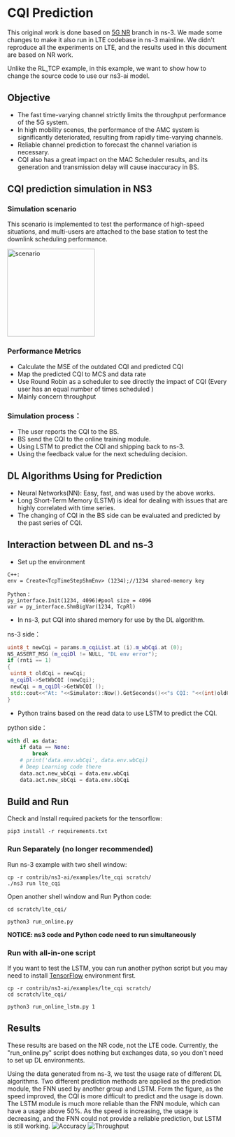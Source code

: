# CQI Prediction

This original work is done based on [5G NR](https://5g-lena.cttc.es/) branch in ns-3. We made some changes to make it
also run in LTE codebase in ns-3 mainline. We didn't reproduce all the experiments on LTE, and the results used in this
document are based on NR work.

Unlike the RL_TCP example, in this example, we want to show how to change the source code to use our ns3-ai model.

## Objective

- The fast time-varying channel strictly limits the throughput performance of the 5G system.
- In high mobility scenes, the performance of the AMC system is significantly deteriorated, resulting from rapidly
  time-varying channels.
- Reliable channel prediction to forecast the channel variation is necessary.
- CQI also has a great impact on the MAC Scheduler results, and its generation and transmission delay will cause
  inaccuracy in BS.

## CQI prediction simulation in NS3

### Simulation scenario

This scenario is implemented to test the performance of high-speed situations, and multi-users are attached to the base
station to test the downlink scheduling performance.

<img src="figures/scene1.png" alt="scenario" width="200"/>

### Performance Metrics

- Calculate the MSE of the outdated CQI and predicted CQI
- Map the predicted CQI to MCS and data rate
- Use Round Robin as a scheduler to see directly the impact of CQI (Every user has an equal number of times scheduled )
- Mainly concern throughput

### Simulation process：

- The user reports the CQI to the BS.
- BS send the CQI to the online training module.
- Using LSTM to predict the CQI and shipping back to ns-3.
- Using the feedback value for the next scheduling decision.

## DL Algorithms Using for Prediction

- Neural Networks(NN): Easy, fast, and was used by the above works.
- Long Short-Term Memory (LSTM) is ideal for dealing with issues that are highly correlated with time series.
- The changing of CQI in the BS side can be evaluated and predicted by the past series of CQI.

## Interaction between DL and ns-3

- Set up the environment

```
C++:
env = Create<TcpTimeStepShmEnv> (1234);//1234 shared-memory key

Python：
py_interface.Init(1234, 4096)#pool size = 4096
var = py_interface.ShmBigVar(1234, TcpRl)
```

- In ns-3, put CQI into shared memory for use by the DL algorithm.

ns-3 side：

```cpp
uint8_t newCqi = params.m_cqiList.at (i).m_wbCqi.at (0);
NS_ASSERT_MSG (m_cqiDl != NULL, "DL env error");
if (rnti == 1)
{
 uint8_t oldCqi = newCqi;
 m_cqiDl->SetWbCQI (newCqi);
 newCqi = m_cqiDl->GetWbCQI ();
 std::cout<<"At: "<<Simulator::Now().GetSeconds()<<"s CQI: "<<(int)oldCqi<<"->"<<(int)newCqi<<std::endl;
}
```

- Python trains based on the read data to use LSTM to predict the CQI.

python side：

```python
with dl as data:
    if data == None:
        break
    # print('data.env.wbCqi', data.env.wbCqi)
    # Deep Learning code there
    data.act.new_wbCqi = data.env.wbCqi
    data.act.new_sbCqi = data.env.sbCqi
```

## Build and Run

Check and Install required packets for the tensorflow:

```shell
pip3 install -r requirements.txt
```

### Run Separately (no longer recommended)

Run ns-3 example with two shell window:

```shell
cp -r contrib/ns3-ai/examples/lte_cqi scratch/
./ns3 run lte_cqi
```

Open another shell window and Run Python code:

```shell
cd scratch/lte_cqi/

python3 run_online.py
```

**NOTICE: ns3 code and Python code need to run simultaneously**

### Run with all-in-one script

If you want to test the LSTM, you can run another python script but you may need to
install [TensorFlow](https://www.tensorflow.org/) environment first.

```shell
cp -r contrib/ns3-ai/examples/lte_cqi scratch/
cd scratch/lte_cqi/

python3 run_online_lstm.py 1
```    

## Results

These results are based on the NR code, not the LTE code. Currently, the "run_online.py" script does nothing but
exchanges data, so you don't need to set up DL environments.

Using the data generated from ns-3, we test the usage rate of different DL algorithms. Two different prediction methods
are applied as the prediction module, the FNN used by another group and LSTM. Form the figure, as the speed improved,
the CQI is more difficult to predict and the usage is down. The LSTM module is much more reliable than the FNN module,
which can have a usage above 50%. As the speed is increasing, the usage is decreasing, and the FNN could not provide a
reliable prediction, but LSTM is still working.
![Accuracy](figures/accuracy_less.png)
![Throughput](figures/throughput.png)
